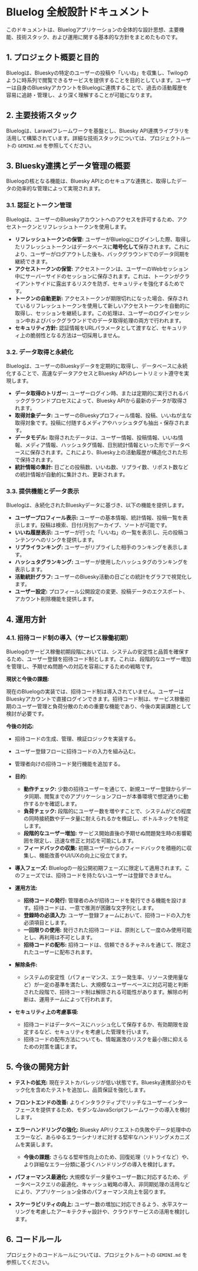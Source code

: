 # Bluelog 全般設計ドキュメント

このドキュメントは、Bluelogアプリケーションの全体的な設計思想、主要機能、技術スタック、および運用に関する基本的な方針をまとめたものです。

## 1. プロジェクト概要と目的

Bluelogは、Blueskyの特定のユーザーの投稿や「いいね」を収集し、Twilogのように時系列で閲覧できるサービスを提供することを目的としています。ユーザーは自身のBlueskyアカウントをBluelogに連携することで、過去の活動履歴を容易に追跡・管理し、より深く理解することが可能になります。

## 2. 主要技術スタック

Bluelogは、Laravelフレームワークを基盤とし、Bluesky API連携ライブラリを活用して構築されています。詳細な技術スタックについては、プロジェクトルートの `GEMINI.md` を参照してください。

## 3. Bluesky連携とデータ管理の概要

Bluelogの核となる機能は、Bluesky APIとのセキュアな連携と、取得したデータの効率的な管理によって実現されます。

### 3.1. 認証とトークン管理

Bluelogは、ユーザーのBlueskyアカウントへのアクセスを許可するため、アクセストークンとリフレッシュトークンを使用します。

*   **リフレッシュトークンの保管:** ユーザーがBluelogにログインした際、取得したリフレッシュトークンはデータベースに**暗号化して**保存されます。これにより、ユーザーがログアウトした後も、バックグラウンドでのデータ同期を継続できます。
*   **アクセストークンの保管:** アクセストークンは、ユーザーのWebセッション中にサーバーサイドのセッションに保存されます。これは、トークンがクライアントサイドに露出するリスクを防ぎ、セキュリティを強化するためです。
*   **トークンの自動更新:** アクセストークンが期限切れになった場合、保存されているリフレッシュトークンを使用して新しいアクセストークンを自動的に取得し、セッションを継続します。この処理は、ユーザーのログインセッション中およびバックグラウンドでのデータ取得処理の両方で行われます。
*   **セキュリティ方針:** 認証情報をURLパラメータとして渡すなど、セキュリティ上の脆弱性となる方法は一切採用しません。

### 3.2. データ取得と永続化

Bluelogは、ユーザーのBlueskyデータを定期的に取得し、データベースに永続化することで、高速なデータアクセスとBluesky APIのレートリミット遵守を実現します。

*   **データ取得のトリガー:** ユーザーログイン時、または定期的に実行されるバックグラウンドプロセスによって、Bluesky APIから最新のデータが取得されます。
*   **取得対象データ:** ユーザーのBlueskyプロフィール情報、投稿、いいねが主な取得対象です。投稿に付随するメディアやハッシュタグも抽出・保存されます。
*   **データモデル:** 取得されたデータは、ユーザー情報、投稿情報、いいね情報、メディア情報、ハッシュタグ情報、日別統計情報といった形でデータベースに保存されます。これにより、Bluesky上の活動履歴が構造化された形で保持されます。
*   **統計情報の集計:** 日ごとの投稿数、いいね数、リプライ数、リポスト数などの統計情報が自動的に集計され、更新されます。

### 3.3. 提供機能とデータ表示

Bluelogは、永続化されたBlueskyデータに基づき、以下の機能を提供します。

*   **ユーザープロフィール表示:** ユーザーの基本情報、統計情報、投稿一覧を表示します。投稿は検索、日付/月別アーカイブ、ソートが可能です。
*   **いいね履歴表示:** ユーザーが行った「いいね」の一覧を表示し、元の投稿コンテンツへのリンクを提供します。
*   **リプライランキング:** ユーザーがリプライした相手のランキングを表示します。
*   **ハッシュタグランキング:** ユーザーが使用したハッシュタグのランキングを表示します。
*   **活動統計グラフ:** ユーザーのBluesky活動の日ごとの統計をグラフで視覚化します。
*   **ユーザー設定:** プロフィール公開設定の変更、投稿データのエクスポート、アカウント削除機能を提供します。

## 4. 運用方針

### 4.1. 招待コード制の導入（サービス稼働初期）

Bluelogのサービス稼働初期段階においては、システムの安定性と品質を確保するため、ユーザー登録を招待コード制とします。これは、段階的なユーザー増加を管理し、予期せぬ問題への対応を容易にするための戦略です。

**現状と今後の課題:**

現在のBluelogの実装では、招待コード制は導入されていません。ユーザーはBlueskyアカウントで直接ログインできます。招待コード制は、サービス稼働初期のユーザー管理と負荷分散のための重要な機能であり、今後の実装課題として検討が必要です。

**今後の対応:**

*   招待コードの生成、管理、検証ロジックを実装する。
*   ユーザー登録フローに招待コードの入力を組み込む。
*   管理者向けの招待コード発行機能を追加する。

*   **目的:**
    *   **動作チェック:** 少数の招待ユーザーを通じて、新規ユーザー登録からデータ同期、閲覧までのアプリケーションフローが本番環境で想定通りに動作するかを確認します。
    *   **負荷チェック:** 段階的にユーザー数を増やすことで、システムがどの程度の同時接続数やデータ量に耐えられるかを検証し、ボトルネックを特定します。
    *   **段階的なユーザー増加:** サービス開始直後の予期せぬ問題発生時の影響範囲を限定し、迅速な修正と対応を可能にします。
    *   **フィードバックの収集:** 初期ユーザーからのフィードバックを積極的に収集し、機能改善やUI/UXの向上に役立てます。
*   **導入フェーズ:** Bluelogの一般公開初期フェーズに限定して適用されます。このフェーズでは、招待コードを持たないユーザーは登録できません。
*   **運用方法:**
    *   **招待コードの発行:** 管理者のみが招待コードを発行できる機能を設けます。招待コードは、一意で推測が困難な文字列とします。
    *   **登録時の必須入力:** ユーザー登録フォームにおいて、招待コードの入力を必須項目とします。
    *   **一回限りの使用:** 発行された招待コードは、原則として一度のみ使用可能とし、再利用は不可とします。
    *   **招待コードの配布:** 招待コードは、信頼できるチャネルを通じて、限定されたユーザーに配布されます。
*   **解除条件:**
    *   システムの安定性（パフォーマンス、エラー発生率、リソース使用量など）が一定の基準を満たし、大規模なユーザーベースに対応可能と判断された段階で、招待コード制は解除される可能性があります。解除の判断は、運用チームによって行われます。
*   **セキュリティ上の考慮事項:**
    *   招待コードはデータベースにハッシュ化して保存するか、有効期限を設定するなど、セキュリティを考慮した管理を行います。
    *   招待コードの配布方法についても、情報漏洩のリスクを最小限に抑えるための対策を講じます。

## 5. 今後の開発方針

*   **テストの拡充:** 現在テストカバレッジが低い状態です。Bluesky連携部分のモック化を含めたテストを追加し、品質保証を強化します。
*   **フロントエンドの改善:** よりインタラクティブでリッチなユーザーインターフェースを提供するため、モダンなJavaScriptフレームワークの導入を検討します。
*   **エラーハンドリングの強化:** Bluesky APIリクエストの失敗やデータ処理中のエラーなど、あらゆるエラーシナリオに対する堅牢なハンドリングメカニズムを実装します。
    
    *   **今後の課題:** さらなる堅牢性向上のため、回復処理（リトライなど）や、より詳細なエラー分類に基づくハンドリングの導入を検討します。
*   **パフォーマンス最適化:** 大規模なデータ量やユーザー数に対応するため、データベースクエリの最適化、キャッシュ戦略の導入、非同期処理の活用などにより、アプリケーション全体のパフォーマンス向上を図ります。
*   **スケーラビリティの向上:** ユーザー数の増加に対応できるよう、水平スケーリングを考慮したアーキテクチャ設計や、クラウドサービスの活用を検討します。

## 6. コードルール

プロジェクトのコードルールについては、プロジェクトルートの `GEMINI.md` を参照してください。
